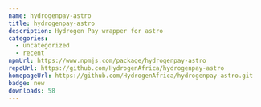 ```yaml
---
name: hydrogenpay-astro
title: hydrogenpay-astro
description: Hydrogen Pay wrapper for astro
categories:
  - uncategorized
  - recent
npmUrl: https://www.npmjs.com/package/hydrogenpay-astro
repoUrl: https://github.com/HydrogenAfrica/hydrogenpay-astro
homepageUrl: https://github.com/HydrogenAfrica/hydrogenpay-astro.git
badge: new
downloads: 58
---
```

